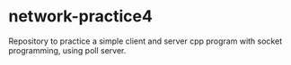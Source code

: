 # network-practice4
Repository to practice a simple client and server cpp program with socket programming, using poll server.
